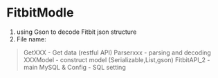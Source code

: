 # FitbitModle

1. using Gson to decode Fitbit json structure
2. File name:
  > GetXXX - Get data (restful API)
  > Parserxxx - parsing and decoding
  > XXXModel - construct model (Serializable,List,gson)
  > FitbitAPI_2 - main
  > MySQL & Config - SQL setting
